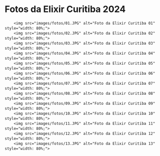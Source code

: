 # Fotos da Elixir Curitiba 2024

        <img src="images/fotos/01.JPG" alt="Foto da Elixir Curitiba 01" style="width: 80%;">
        <img src="images/fotos/02.JPG" alt="Foto da Elixir Curitiba 02" style="width: 80%;">
        <img src="images/fotos/03.JPG" alt="Foto da Elixir Curitiba 03" style="width: 80%;">
        <img src="images/fotos/04.JPG" alt="Foto da Elixir Curitiba 04" style="width: 80%;">
        <img src="images/fotos/05.JPG" alt="Foto da Elixir Curitiba 05" style="width: 80%;">
        <img src="images/fotos/06.JPG" alt="Foto da Elixir Curitiba 06" style="width: 80%;">
        <img src="images/fotos/07.JPG" alt="Foto da Elixir Curitiba 07" style="width: 80%;">
        <img src="images/fotos/08.JPG" alt="Foto da Elixir Curitiba 08" style="width: 80%;">
        <img src="images/fotos/09.JPG" alt="Foto da Elixir Curitiba 09" style="width: 80%;">
        <img src="images/fotos/10.JPG" alt="Foto da Elixir Curitiba 10" style="width: 80%;">
        <img src="images/fotos/11.JPG" alt="Foto da Elixir Curitiba 11" style="width: 80%;">
        <img src="images/fotos/12.JPG" alt="Foto da Elixir Curitiba 12" style="width: 80%;">
        <img src="images/fotos/13.JPG" alt="Foto da Elixir Curitiba 13" style="width: 80%;">
 